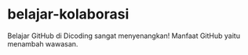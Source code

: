 # belajar-kolaborasi
Belajar GitHub di Dicoding sangat menyenangkan!
Manfaat GitHub yaitu menambah wawasan.
